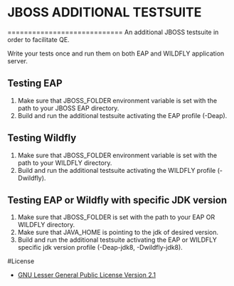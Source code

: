 # JBOSS ADDITIONAL TESTSUITE
============================
An additional JBOSS testsuite in order to facilitate QE.

Write your tests once and run them on both EAP and WILDFLY application server.

Testing EAP
-----------
1. Make sure that JBOSS_FOLDER environment variable is set with the path to your JBOSS EAP directory.
2. Build and run the additional testsuite activating the EAP profile (-Deap).


Testing Wildfly
---------------
1. Make sure that JBOSS_FOLDER environment variable is set with the path to your WILDFLY directory.
2. Build and run the additional testsuite activating the WILDFLY profile (-Dwildfly).


Testing EAP or Wildfly with specific JDK version
------------------------------------------------
1. Make sure that JBOSS_FOLDER is set with the path to your EAP OR WILDFLY directory.
2. Make sure that JAVA_HOME is pointing to the jdk of desired version.
3. Build and run the additional testsuite activating the EAP or WILDFLY specific jdk version profile (-Deap-jdk8, -Dwildfly-jdk8).


#License 
* [GNU Lesser General Public License Version 2.1](http://www.gnu.org/licenses/lgpl-2.1-standalone.html)

